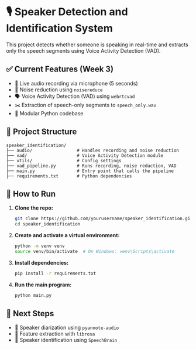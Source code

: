 # 🎙️ Speaker Detection and Identification System

This project detects whether someone is speaking in real-time and extracts only the speech segments using Voice Activity Detection (VAD).

## ✅ Current Features (Week 3)

- 🔴 Live audio recording via microphone (5 seconds)  
- 🧼 Noise reduction using `noisereduce`  
- 🗣️ Voice Activity Detection (VAD) using `webrtcvad`  
- ✂️ Extraction of speech-only segments to `speech_only.wav`  
- 📂 Modular Python codebase  

## 📁 Project Structure

```
speaker_identification/
├── audio/                 # Handles recording and noise reduction
├── vad/                   # Voice Activity Detection module
├── utils/                 # Config settings
├── vad_pipeline.py        # Runs recording, noise reduction, VAD
├── main.py                # Entry point that calls the pipeline
├── requirements.txt       # Python dependencies
```

## 🚀 How to Run

1. **Clone the repo:**
   ```bash
   git clone https://github.com/yourusername/speaker_identification.git
   cd speaker_identification
   ```

2. **Create and activate a virtual environment:**
   ```bash
   python -m venv venv
   source venv/bin/activate  # On Windows: venv\Scripts\activate
   ```

3. **Install dependencies:**
   ```bash
   pip install -r requirements.txt
   ```

4. **Run the main program:**
   ```bash
   python main.py
   ```

## 📌 Next Steps 

- 🧠 Speaker diarization using `pyannote-audio`  
- 🎼 Feature extraction with `librosa`  
- 🔐 Speaker identification using `SpeechBrain`
